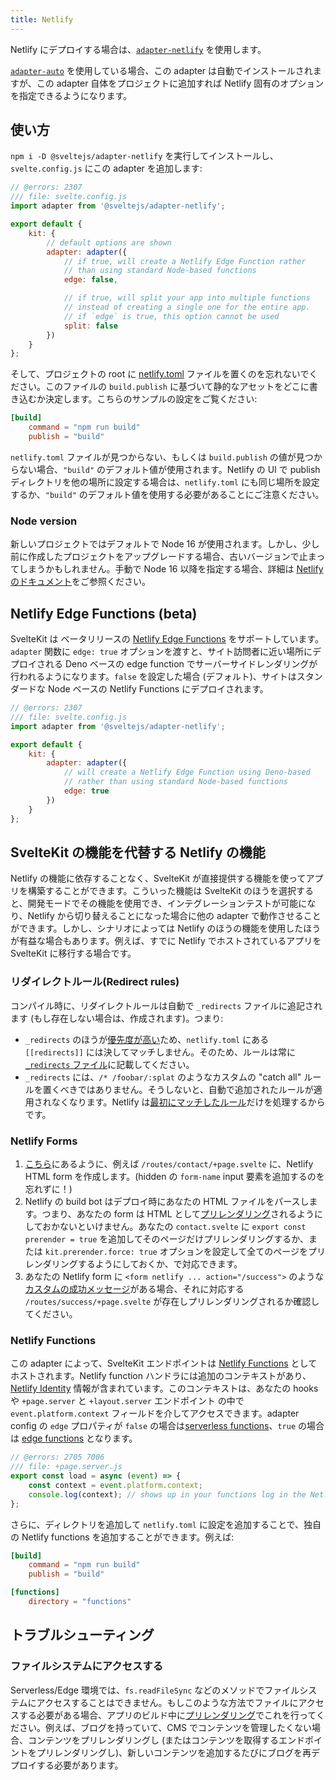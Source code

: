 ```yaml
---
title: Netlify
---
```


Netlify にデプロイする場合は、[`adapter-netlify`](https://github.com/sveltejs/kit/tree/master/packages/adapter-netlify) を使用します。

[`adapter-auto`](adapter-auto) を使用している場合、この adapter は自動でインストールされますが、この adapter 自体をプロジェクトに追加すれば Netlify 固有のオプションを指定できるようになります。

## 使い方

`npm i -D @sveltejs/adapter-netlify` を実行してインストールし、`svelte.config.js` にこの adapter を追加します:

```js
// @errors: 2307
/// file: svelte.config.js
import adapter from '@sveltejs/adapter-netlify';

export default {
	kit: {
		// default options are shown
		adapter: adapter({
			// if true, will create a Netlify Edge Function rather
			// than using standard Node-based functions
			edge: false,

			// if true, will split your app into multiple functions
			// instead of creating a single one for the entire app.
			// if `edge` is true, this option cannot be used
			split: false
		})
	}
};
```

そして、プロジェクトの root に [netlify.toml](https://docs.netlify.com/configure-builds/file-based-configuration) ファイルを置くのを忘れないでください。このファイルの `build.publish` に基づいて静的なアセットをどこに書き込むか決定します。こちらのサンプルの設定をご覧ください:

```toml
[build]
	command = "npm run build"
	publish = "build"
```

`netlify.toml` ファイルが見つからない、もしくは `build.publish` の値が見つからない場合、`"build"` のデフォルト値が使用されます。Netlify の UI で publish ディレクトリを他の場所に設定する場合は、`netlify.toml` にも同じ場所を設定するか、`"build"` のデフォルト値を使用する必要があることにご注意ください。

### Node version

新しいプロジェクトではデフォルトで Node 16 が使用されます。しかし、少し前に作成したプロジェクトをアップグレードする場合、古いバージョンで止まってしまうかもしれません。手動で Node 16 以降を指定する場合、詳細は [Netlify のドキュメント](https://docs.netlify.com/configure-builds/manage-dependencies/#node-js-and-javascript)をご参照ください。

## Netlify Edge Functions (beta)

SvelteKit は ベータリリースの [Netlify Edge Functions](https://docs.netlify.com/netlify-labs/experimental-features/edge-functions/) をサポートしています。`adapter` 関数に `edge: true` オプションを渡すと、サイト訪問者に近い場所にデプロイされる Deno ベースの edge function でサーバーサイドレンダリングが行われるようになります。`false` を設定した場合 (デフォルト)、サイトはスタンダードな Node ベースの Netlify Functions にデプロイされます。

```js
// @errors: 2307
/// file: svelte.config.js
import adapter from '@sveltejs/adapter-netlify';

export default {
	kit: {
		adapter: adapter({
			// will create a Netlify Edge Function using Deno-based
			// rather than using standard Node-based functions
			edge: true
		})
	}
};
```

## SvelteKit の機能を代替する Netlify の機能

Netlify の機能に依存することなく、SvelteKit が直接提供する機能を使ってアプリを構築することができます。こういった機能は SvelteKit のほうを選択すると、開発モードでその機能を使用でき、インテグレーションテストが可能になり、Netlify から切り替えることになった場合に他の adapter で動作させることができます。しかし、シナリオによっては Netlify のほうの機能を使用したほうが有益な場合もあります。例えば、すでに Netlify でホストされているアプリを SvelteKit に移行する場合です。

### リダイレクトルール(Redirect rules)

コンパイル時に、リダイレクトルールは自動で `_redirects` ファイルに追記されます (もし存在しない場合は、作成されます)。つまり:

- `_redirects` のほうが[優先度が高い](https://docs.netlify.com/routing/redirects/#rule-processing-order)ため、`netlify.toml` にある `[[redirects]]` には決してマッチしません。そのため、ルールは常に [`_redirects` ファイル](https://docs.netlify.com/routing/redirects/#syntax-for-the-redirects-file)に記載してください。
- `_redirects` には、`/* /foobar/:splat` のようなカスタムの "catch all" ルールを置くべきではありません。そうしないと、自動で追加されたルールが適用されなくなります。Netlify は[最初にマッチしたルール](https://docs.netlify.com/routing/redirects/#rule-processing-order)だけを処理するからです。

### Netlify Forms

1. [こちら](https://docs.netlify.com/forms/setup/#html-forms)にあるように、例えば `/routes/contact/+page.svelte` に、Netlify HTML form を作成します。(hidden の `form-name` input 要素を追加するのを忘れずに！)
2. Netlify の build bot はデプロイ時にあなたの HTML ファイルをパースします。つまり、あなたの form は HTML として[プリレンダリング](https://kit.svelte.jp/docs/page-options#prerender)されるようにしておかないといけません。あなたの `contact.svelte` に `export const prerender = true` を追加してそのページだけプリレンダリングするか、または `kit.prerender.force: true` オプションを設定して全てのページをプリレンダリングするようにしておくか、で対応できます。
3. あなたの Netlify form に `<form netlify ... action="/success">` のような[カスタムの成功メッセージ](https://docs.netlify.com/forms/setup/#success-messages)がある場合、それに対応する `/routes/success/+page.svelte` が存在しプリレンダリングされるか確認してください。

### Netlify Functions

この adapter によって、SvelteKit エンドポイントは [Netlify Functions](https://docs.netlify.com/functions/overview/) としてホストされます。Netlify function ハンドラには追加のコンテキストがあり、[Netlify Identity](https://docs.netlify.com/visitor-access/identity/) 情報が含まれています。このコンテキストは、あなたの hooks や `+page.server` と `+layout.server` エンドポイント の中で `event.platform.context` フィールドを介してアクセスできます。adapter config の `edge` プロパティが `false` の場合は[serverless functions](https://docs.netlify.com/functions/overview/)、`true` の場合は [edge functions](https://docs.netlify.com/edge-functions/overview/#app) となります。

```js
// @errors: 2705 7006
/// file: +page.server.js
export const load = async (event) => {
	const context = event.platform.context;
	console.log(context); // shows up in your functions log in the Netlify app
};
```

さらに、ディレクトリを追加して `netlify.toml` に設定を追加することで、独自の Netlify functions を追加することができます。例えば:

```toml
[build]
	command = "npm run build"
	publish = "build"

[functions]
	directory = "functions"
```

## トラブルシューティング

### ファイルシステムにアクセスする

Serverless/Edge 環境では、`fs.readFileSync` などのメソッドでファイルシステムにアクセスすることはできません。もしこのような方法でファイルにアクセスする必要がある場合、アプリのビルド中に[プリレンダリング](https://kit.svelte.jp/docs/page-options#prerender)でこれを行ってください。例えば、ブログを持っていて、CMS でコンテンツを管理したくない場合、コンテンツをプリレンダリングし (またはコンテンツを取得するエンドポイントをプリレンダリングし)、新しいコンテンツを追加するたびにブログを再デプロイする必要があります。